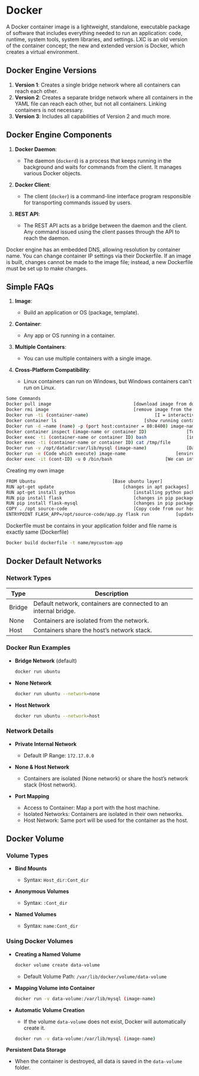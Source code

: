 


# Docker

A Docker container image is a lightweight, standalone, executable package of software that includes everything needed to run an application: code, runtime, system tools, system libraries, and settings. LXC is an old version of the container concept; the new and extended version is Docker, which creates a virtual environment.

## Docker Engine Versions

1. **Version 1**: Creates a single bridge network where all containers can reach each other.
2. **Version 2**: Creates a separate bridge network where all containers in the YAML file can reach each other, but not all containers. Linking containers is not necessary.
3. **Version 3**: Includes all capabilities of Version 2 and much more.

## Docker Engine Components

1. **Docker Daemon**: 
   - The daemon (`dockerd`) is a process that keeps running in the background and waits for commands from the client. It manages various Docker objects.

2. **Docker Client**: 
   - The client (`docker`) is a command-line interface program responsible for transporting commands issued by users.

3. **REST API**: 
   - The REST API acts as a bridge between the daemon and the client. Any command issued using the client passes through the API to reach the daemon.

Docker engine has an embedded DNS, allowing resolution by container name. You can change container IP settings via their Dockerfile. If an image is built, changes cannot be made to the image file; instead, a new Dockerfile must be set up to make changes.

## Simple FAQs

1. **Image**: 
   - Build an application or OS (package, template).

2. **Container**: 
   - Any app or OS running in a container.

3. **Multiple Containers**: 
   - You can use multiple containers with a single image.

4. **Cross-Platform Compatibility**: 
   - Linux containers can run on Windows, but Windows containers can’t run on Linux.



```bash
Some Commands
Docker pull image								[download image from dockerhub]
Docker rmi image								[remove image from the machine]
Docker run -ti (container-name) 						[I = interactive mode]
Docker container ls 								[show running containers]
Docker run -d –name (name) -p (port host:container = 80:8400) image-name	[Different port mapping on host to container]
Docker container inspect (image-name or container ID)				[To check the container details]
Docker exec -ti (container-name or container ID) bash				[interact running container with cli mode]	
Docker exec -ti (container-name or container ID) cat /tmp/file			[run any command without interact container]
Docker run -v /opt/datadir:var/lib/mysql (image-name)				[Data map into host]
Docker run -e (Code which execute) image-name 					[environment variable can be changed if set up ENV in image file]
docker exec -it (cont-ID) -u 0 /bin/bash					[We can interact with any container image with root]

 ```


Creating my own image

```bash
FROM Ubuntu								[Base ubuntu layer]
RUN apt-get update							[changes in apt packages]
RUN apt-get install python						[installing python packages]
RUN pip install flask							[changes in pip packages]
RUN pip install flask-mysql						[changes in pip packages]
COPY . /opt source-code							[Copy code from our host machine]
ENTRYPOINT FLASK_APP=/opt/source-code/app.py flask run			[update the entry point with flask command]
```

Dockerfile must be contains in your application folder and file name is exactly same (Dockerfile)

```bash
Docker build dockerfile -t name/mycustom-app
```




## Docker Default Networks

### Network Types

| Type   | Description                |
|--------|----------------------------|
| Bridge | Default network, containers are connected to an internal bridge. |
| None   | Containers are isolated from the network. |
| Host   | Containers share the host’s network stack. |

### Docker Run Examples

- **Bridge Network** (default)
  ```bash
  docker run ubuntu
  ```

- **None Network**
  ```bash
  docker run ubuntu --network=none
  ```

- **Host Network**
  ```bash
  docker run ubuntu --network=host
  ```

### Network Details

- **Private Internal Network**
  - Default IP Range: `172.17.0.0`

- **None & Host Network**
  - Containers are isolated (None network) or share the host’s network stack (Host network).

- **Port Mapping**
  - Access to Container: Map a port with the host machine.
  - Isolated Networks: Containers are isolated in their own networks.
  - Host Network: Same port will be used for the container as the host.




## Docker Volume

### Volume Types

- **Bind Mounts**
  - Syntax: `Host_dir:Cont_dir`

- **Anonymous Volumes**
  - Syntax: `:Cont_dir`

- **Named Volumes**
  - Syntax: `name:Cont_dir`

### Using Docker Volumes

- **Creating a Named Volume**
  ```bash
  docker volume create data-volume
  ```
  - Default Volume Path: `/var/lib/docker/volume/data-volume`

- **Mapping Volume into Container**
  ```bash
  docker run -v data-volume:/var/lib/mysql (image-name)
  ```
  
- **Automatic Volume Creation**
   - If the volume `data-volume` does not exist, Docker will automatically create it.

  ```bash
  docker run -v data-volume:/var/lib/mysql (image-name)
  ```

**Persistent Data Storage**
  - When the container is destroyed, all data is saved in the `data-volume` folder.


